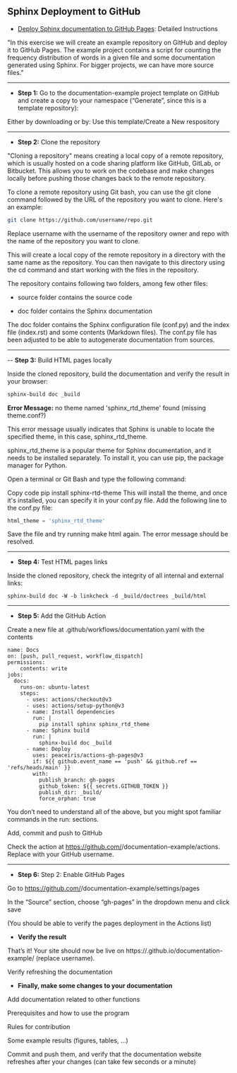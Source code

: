 ## Sphinx Deployment to GitHub

- [Deploy Sphinx documentation to GitHub Pages](https://coderefinery.github.io/documentation/gh_workflow/#exercise-deploy-sphinx-documentation-to-github-pages): Detailed Instructions

"In this exercise we will create an example repository on GitHub and deploy it to GitHub Pages. 
The example project contains a script for counting the frequency distribution of words 
in a given file and some documentation generated using Sphinx. For bigger projects, we can have more source files."

---
- **Step 1:** Go to the documentation-example project template on GitHub and create a copy to your namespace (“Generate”, since this is a template repository):

Either by downloading or by: Use this template/Create a New respository

---
- **Step 2:** Clone the repository

 "Cloning a repository" means creating a local copy of a remote repository, which is usually hosted on a code sharing platform like GitHub, GitLab, or Bitbucket. 
 This allows you to work on the codebase and make changes locally before pushing those changes back to the remote repository.

To clone a remote repository using Git bash, you can use the git clone command followed by the URL of the repository you want to clone. Here's an example:

 ```bash
git clone https://github.com/username/repo.git
 ```
 
Replace username with the username of the repository owner and repo with the name of the repository you want to clone.

This will create a local copy of the remote repository in a directory with the same name as the repository. 
You can then navigate to this directory using the cd command and start working with the files in the repository.

The repository contains following two folders, among few other files:

- source folder contains the source code

- doc folder contains the Sphinx documentation

The doc folder contains the Sphinx configuration file (conf.py) and the index file (index.rst) and some contents (Markdown files). The conf.py file has been adjusted to be able to autogenerate documentation from sources.

---
-- **Step 3:** Build HTML pages locally

Inside the cloned repository, build the documentation and verify the result in your browser:

```bash
sphinx-build doc _build
```

**Error Message:** no theme named 'sphinx_rtd_theme' found (missing theme.conf?)

This error message usually indicates that Sphinx is unable to locate the specified theme, in this case, sphinx_rtd_theme.

sphinx_rtd_theme is a popular theme for Sphinx documentation, and it needs to be installed separately. To install it, you can use pip, the package manager for Python.

Open a terminal or Git Bash and type the following command:

Copy code
pip install sphinx-rtd-theme
This will install the theme, and once it's installed, you can specify it in your conf.py file. Add the following line to the conf.py file:

```python
html_theme = 'sphinx_rtd_theme'
```

Save the file and try running make html again. The error message should be resolved.

---
- **Step 4:** Test HTML pages links

Inside the cloned repository, check the integrity of all internal and external links:

```
sphinx-build doc -W -b linkcheck -d _build/doctrees _build/html
```

---
- **Step 5:** Add the GitHub Action

Create a new file at .github/workflows/documentation.yaml with the contents

```
name: Docs
on: [push, pull_request, workflow_dispatch]
permissions:
    contents: write
jobs:
  docs:
    runs-on: ubuntu-latest
    steps:
      - uses: actions/checkout@v3
      - uses: actions/setup-python@v3
      - name: Install dependencies
        run: |
          pip install sphinx sphinx_rtd_theme
      - name: Sphinx build
        run: |
          sphinx-build doc _build
      - name: Deploy
        uses: peaceiris/actions-gh-pages@v3
        if: ${{ github.event_name == 'push' && github.ref == 'refs/heads/main' }}
        with:
          publish_branch: gh-pages
          github_token: ${{ secrets.GITHUB_TOKEN }}
          publish_dir: _build/
          force_orphan: true
```

You don’t need to understand all of the above, but you might spot familiar commands in the run: sections.

Add, commit and push to GitHub

Check the action at https://github.com/<myuser>/documentation-example/actions. Replace <myuser> with your GitHub username.

 ---
- **Step 6:** Step 2: Enable GitHub Pages

Go to https://github.com/<myuser>/documentation-example/settings/pages

In the “Source” section, choose “gh-pages” in the dropdown menu and click save

(You should be able to verify the pages deployment in the Actions list)

- **Verify the result**

That’s it! Your site should now be live on https://<myuser>.github.io/documentation-example/ (replace username).

Verify refreshing the documentation

- **Finally, make some changes to your documentation**

Add documentation related to other functions

Prerequisites and how to use the program

Rules for contribution

Some example results (figures, tables, …)

Commit and push them, and verify that the documentation website refreshes after your changes (can take few seconds or a minute)


